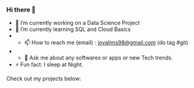 ### Hi there 👋

- 🔭 I’m currently working on a Data Science Project
- 🌱 I’m currently learning SQL and Cloud Basics
- - 📫 How to reach me (email) : joyaljms98@gmail.com     (do tag #git)
- - 💬 Ask me about any softwares or apps or new Tech trends. 
- ⚡ Fun fact: I sleep at Night.

Check out my projects below: 

<!--
**joyaljms98/joyaljms98** is a ✨ _special_ ✨ repository because its `README.md` (this file) appears on your GitHub profile.

Here are some ideas to get you started:

- 🔭 I’m currently working on ...
- 🌱 I’m currently learning ...
- 👯 I’m looking to collaborate on ...
- 🤔 I’m looking for help with ...
- 💬 Ask me about ...
- 📫 How to reach me: ...
- 😄 Pronouns: ...
- ⚡ Fun fact: ...
-->
